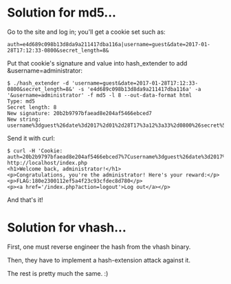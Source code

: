 # Solution for md5...

Go to the site and log in; you'll get a cookie set such as:

    auth=e4d689c098b13d8da9a211417dba116a|username=guest&date=2017-01-28T17:12:33-0800&secret_length=8&

Put that cookie's signature and value into hash_extender to add &username=administrator:

    $ ./hash_extender -d 'username=guest&date=2017-01-28T17:12:33-0800&secret_length=8&' -s 'e4d689c098b13d8da9a211417dba116a' -a '&username=administrator' -f md5 -l 8 --out-data-format html
    Type: md5
    Secret length: 8
    New signature: 20b2b9797bfaead8e204af5466ebced7
    New string: username%3dguest%26date%3d2017%2d01%2d28T17%3a12%3a33%2d0800%26secret%5flength%3d8%26%80%00%00%00%00%00%00%00%00%00%00%00%00%00%00%00%00%00%00%00%00%00%00%00%00%00%00%00%00%00%00%00%00%00%00%00%00%00%00%00%00%00%00%00%00%00%00%00%00%00%00%28%02%00%00%00%00%00%00%26username%3dadministrator

Send it with curl:

    $ curl -H 'Cookie: auth=20b2b9797bfaead8e204af5466ebced7%7Cusername%3dguest%26date%3d2017%2d01%2d28T17%3a12%3a33%2d0800%26secret%5flength%3d8%26%80%00%00%00%00%00%00%00%00%00%00%00%00%00%00%00%00%00%00%00%00%00%00%00%00%00%00%00%00%00%00%00%00%00%00%00%00%00%00%00%00%00%00%00%00%00%00%00%00%00%00%28%02%00%00%00%00%00%00%26username%3dadministrator' http://localhost/index.php
    <h1>Welcome back, administrator!</h1>
    <p>Congratulations, you're the administrator! Here's your reward:</p>
    <p>FLAG:180e2300112ef5a4f23c93cfdec8d780</p>
    <p><a href='/index.php?action=logout'>Log out</a></p>

And that's it!

# Solution for vhash...

First, one must reverse engineer the hash from the vhash binary.

Then, they have to implement a hash-extension attack against it.

The rest is pretty much the same. :)
